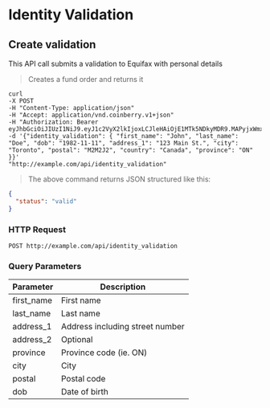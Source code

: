 # Identity Validation

## Create validation

This API call submits a validation to Equifax with personal details

> Creates a fund order and returns it

```shell
curl 
-X POST
-H "Content-Type: application/json"
-H "Accept: application/vnd.coinberry.v1+json"
-H "Authorization: Bearer eyJhbGciOiJIUzI1NiJ9.eyJ1c2VyX2lkIjoxLCJleHAiOjE1MTk5NDkyMDR9.MAPyjxWmxGndSP6U0R5j7LMjnXAKTE7gYge61beJngs"
-d '{"identity_validation": { "first_name": "John", "last_name": "Doe", "dob": "1982-11-11", "address_1": "123 Main St.", "city": "Toronto", "postal": "M2M2J2", "country": "Canada", "province": "ON" }}'
"http://example.com/api/identity_validation"
```

> The above command returns JSON structured like this:

```json
{
  "status": "valid"
}  
```

### HTTP Request

`POST http://example.com/api/identity_validation`

### Query Parameters

Parameter | Description |
--------- | ----------- |
first_name | First name |
last_name | Last name |
address_1 | Address including street number |
address_2 | Optional |
province | Province code (ie. ON) |
city | City |
postal | Postal code |
dob | Date of birth |





